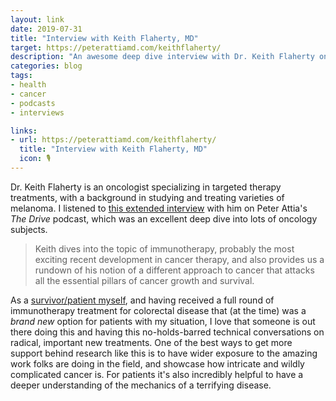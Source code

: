 ```yaml
---
layout: link
date: 2019-07-31
title: "Interview with Keith Flaherty, MD"
target: https://peterattiamd.com/keithflaherty/
description: "An awesome deep dive interview with Dr. Keith Flaherty on the history of oncology, cancer treatment, and targeted therapies."
categories: blog
tags:
- health
- cancer
- podcasts
- interviews

links:
- url: https://peterattiamd.com/keithflaherty/
  title: "Interview with Keith Flaherty, MD"
  icon: 🎙
---
```


Dr. Keith Flaherty is an oncologist specializing in targeted therapy treatments, with a background in studying and treating varieties of melanoma. I listened to [this extended interview](https://peterattiamd.com/keithflaherty/ "Keith Flaherty on The Drive") with him on Peter Attia's *The Drive* podcast, which was an excellent deep dive into lots of oncology subjects.

> Keith dives into the topic of immunotherapy, probably the most exciting recent development in cancer therapy, and also provides us a rundown of his notion of a different approach to cancer that attacks all the essential pillars of cancer growth and survival.

As a [survivor/patient myself](/post/the-breakthrough-immunotherapy/ "The Breakthrough and Immunotherapy"), and having received a full round of immunotherapy treatment for colorectal disease that (at the time) was a *brand new* option for patients with my situation, I love that someone is out there doing this and having this no-holds-barred technical conversations on radical, important new treatments. One of the best ways to get more support behind research like this is to have wider exposure to the amazing work folks are doing in the field, and showcase how intricate and wildly complicated cancer is. For patients it's also incredibly helpful to have a deeper understanding of the mechanics of a terrifying disease.
